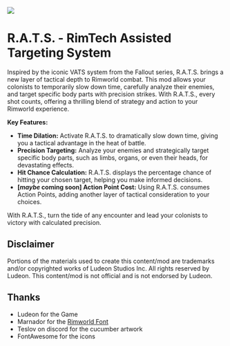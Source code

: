 <p>
  <a href="https://steamcommunity.com/sharedfiles/filedetails/?id=3305885232" alt="Steam Workshop Link">
  <img src="https://img.shields.io/static/v1?label=Steam&message=Workshop&color=blue&logo=steam&link=https://steamcommunity.com/sharedfiles/filedetails/?id=3305885232"/>
  </a>
</p>

# R.A.T.S. - RimTech Assisted Targeting System

Inspired by the iconic VATS system from the Fallout series, R.A.T.S. brings a new layer of tactical depth to Rimworld
combat. This mod allows your colonists to temporarily slow down time, carefully analyze their enemies, and target
specific body parts with precision strikes. With R.A.T.S., every shot counts, offering a thrilling blend of strategy and
action to your Rimworld experience.

**Key Features:**

* **Time Dilation:**  Activate R.A.T.S. to dramatically slow down time, giving you a tactical advantage in the heat of
  battle.
* **Precision Targeting:**  Analyze your enemies and strategically target specific body parts, such as limbs, organs, or
  even their heads, for devastating effects.
* **Hit Chance Calculation:** R.A.T.S. displays the percentage chance of hitting your chosen target, helping you make
  informed decisions.
* **[_maybe_ coming soon] Action Point Cost:**  Using R.A.T.S. consumes Action Points, adding another layer of tactical
  consideration to your choices.

With R.A.T.S., turn the tide of any encounter and lead your colonists to victory with calculated precision.

## Disclaimer

Portions of the materials used to create this content/mod are trademarks and/or copyrighted works of Ludeon Studios Inc.
All rights reserved by Ludeon. This content/mod is not official and is not endorsed by Ludeon.

## Thanks

* Ludeon for the Game
* Marnador for the [Rimworld Font](https://github.com/spdskatr/RWModdingResources/raw/master/RimWordFont.ttf)
* Teslov on discord for the cucumber artwork
* FontAwesome for the icons
